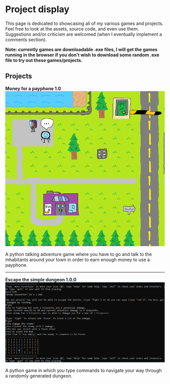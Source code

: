 # Project display

This page is dedicated to showcasing all of my various games and projects.
Feel free to look at the assets, source code, and even use them.
Suggestions and/or criticism are welcomed (when I eventually implement a comments section).

**Note: currently games are downloadable .exe files, I will get the games running in the browser if you don't wish to download some random .exe file to try out these games/projects.**

## Projects

**Money for a payphone 1.0**
![Money for a payphone](https://raw.githubusercontent.com/captnw/project_display/master/Money_for_a_payphone/screenshots/screencap_1.PNG)

A python talking adventure game where you have to go and talk to the inhabitants around your town in order to earn enough money to use a payphone.
______

**Escape the simple dungeon 1.0.0**
![Escape the simple dungeon](https://raw.githubusercontent.com/captnw/project_display/master/Escape_the_simple_dungeon/screenshots/screencap_1.PNG)

A python game in which you type commands to navigate your way through a randomly generated dungeon.

